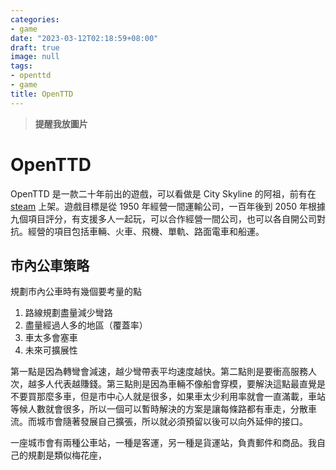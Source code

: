 ```yaml
---
categories:
- game
date: "2023-03-12T02:18:59+08:00"
draft: true
image: null
tags:
- openttd
- game
title: OpenTTD
---
```


> **提醒我放圖片**

# OpenTTD

OpenTTD 是一款二十年前出的遊戲，可以看做是 City Skyline 的阿祖，前有在 [steam](https://store.steampowered.com/app/1536610/OpenTTD/) 上架。遊戲目標是從 1950 年經營一間運輸公司，一百年後到 2050 年根據九個項目評分，有支援多人一起玩，可以合作經營一間公司，也可以各自開公司對抗。經營的項目包括車輛、火車、飛機、單軌、路面電車和船運。

## 市內公車策略

規劃市內公車時有幾個要考量的點

1. 路線規劃盡量減少彎路
2. 盡量經過人多的地區（覆蓋率）
3. 車太多會塞車
4. 未來可擴展性

第一點是因為轉彎會減速，越少彎帶表平均速度越快。第二點則是要衝高服務人次，越多人代表越賺錢。第三點則是因為車輛不像船會穿模，要解決這點最直覺是不要買那麼多車，但是市中心人就是很多，如果車太少利用率就會一直滿載，車站等候人數就會很多，所以一個可以暫時解決的方案是讓每條路都有車走，分散車流。而城市會隨著發展自己擴張，所以就必須預留以後可以向外延伸的接口。

一座城市會有兩種公車站，一種是客運，另一種是貨運站，負責郵件和商品。我自己的規劃是類似梅花座，


